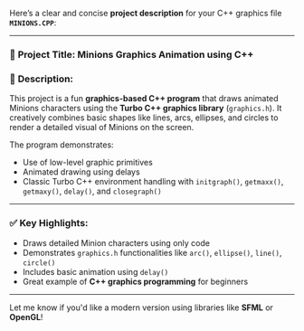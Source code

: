 Here’s a clear and concise **project description** for your C++ graphics file **`MINIONS.CPP`**:

---

### 🔹 **Project Title:** Minions Graphics Animation using C++

### 📄 **Description:**

This project is a fun **graphics-based C++ program** that draws animated Minions characters using the **Turbo C++ graphics library** (`graphics.h`). It creatively combines basic shapes like lines, arcs, ellipses, and circles to render a detailed visual of Minions on the screen.

The program demonstrates:

* Use of low-level graphic primitives
* Animated drawing using delays
* Classic Turbo C++ environment handling with `initgraph()`, `getmaxx()`, `getmaxy()`, `delay()`, and `closegraph()`

---

### ✅ **Key Highlights:**

* Draws detailed Minion characters using only code
* Demonstrates `graphics.h` functionalities like `arc()`, `ellipse()`, `line()`, `circle()`
* Includes basic animation using `delay()`
* Great example of **C++ graphics programming** for beginners

---

Let me know if you'd like a modern version using libraries like **SFML** or **OpenGL**!
